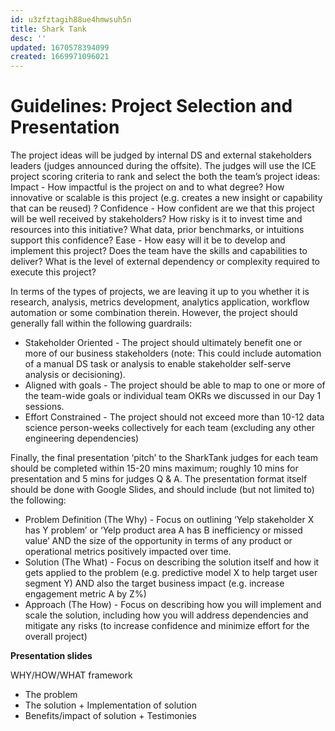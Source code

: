 ```yaml
---
id: u3zfztagih88ue4hmwsuh5n
title: Shark Tank
desc: ''
updated: 1670578394099
created: 1669971096021
---
```


# Guidelines: Project Selection and Presentation
The project ideas will be judged by internal DS and external stakeholders leaders (judges announced during the offsite). The judges will use the ICE project scoring criteria to rank and select the both the team’s project ideas:
Impact - How impactful is the project on and to what degree? How innovative or scalable is this project (e.g. creates a new insight or capability that can be reused) ? 
Confidence - How confident are we that this project will be well received by stakeholders? How risky is it to invest time and resources into this initiative? What data, prior benchmarks, or intuitions support this confidence?
Ease - How easy will it be to develop and implement this project? Does the team have the skills and capabilities to deliver? What is the level of external dependency or complexity required to execute this project?

In terms of the types of projects, we are leaving it up to you whether it is research, analysis, metrics development, analytics application, workflow automation or some combination therein. However, the project should generally fall within the following guardrails:
- Stakeholder Oriented - The project should ultimately benefit one or more of our business stakeholders (note: This could include automation of a manual DS task or analysis to enable stakeholder self-serve analysis or decisioning). 
- Aligned with goals - The project should be able to map to one or more of the team-wide goals or individual team OKRs we discussed in our Day 1 sessions.
- Effort Constrained - The project should not exceed more than 10-12 data science person-weeks collectively for each team (excluding any other engineering dependencies)

Finally, the final presentation ‘pitch’ to the SharkTank judges for each team should be completed within 15-20 mins maximum; roughly 10 mins for presentation and 5 mins for judges Q & A. The presentation format itself should be done with Google Slides, and should include (but not limited to) the following:
- Problem Definition (The Why) - Focus on outlining ‘Yelp stakeholder X has Y problem’ or  ‘Yelp product area A has B inefficiency or missed value’ AND the size of the opportunity in terms of any product or operational metrics positively impacted over time.
- Solution (The What) - Focus on describing the solution itself and how it gets applied to the problem (e.g. predictive model X to help target user segment Y) AND also the target business impact (e.g. increase engagement metric A by Z%) 
- Approach (The How) - Focus on describing how you will implement and scale the solution, including how you will address dependencies and mitigate any risks (to increase confidence and minimize effort for the overall project)

**Presentation slides**

WHY/HOW/WHAT framework

- The problem 
- The solution + Implementation of solution
- Benefits/impact of solution + Testimonies
